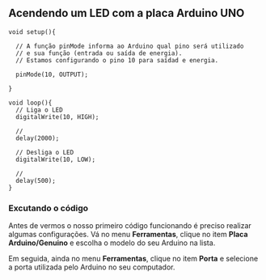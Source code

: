   ## Acendendo um LED com a placa Arduino UNO
  
  ```
  void setup(){
  
    // A função pinMode informa ao Arduino qual pino será utilizado 
    // e sua função (entrada ou saída de energia).
    // Estamos configurando o pino 10 para saídad e energia.
    
    pinMode(10, OUTPUT);
    
  }
  
  void loop(){
    // Liga o LED
    digitalWrite(10, HIGH);
    
    //
    delay(2000);
    
    // Desliga o LED
    digitalWrite(10, LOW);
    
    //
    delay(500);
  }
  ```
  
  ### Excutando o código
  
  Antes de vermos o nosso primeiro código funcionando é preciso realizar algumas configurações. Vá no menu **Ferramentas**, 
  clique no item **Placa Arduino\/Genuino** e escolha o modelo do seu Arduino na lista.
  
  Em seguida, ainda no menu **Ferramentas**, clique no item **Porta** e selecione a porta utilizada pelo Arduino
  no seu computador.
